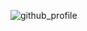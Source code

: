 ![github_profile](https://user-images.githubusercontent.com/76393333/153364008-01bb77c8-2781-4518-bc7d-f0bedf978e7f.gif)
